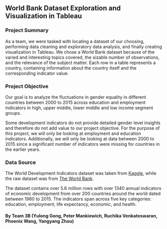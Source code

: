 ## World Bank Dataset Exploration and Visualization in Tableau

### Project Summary
As a team, we were tasked with locating a dataset of our choosing, performing data cleaning and exploratory data analysis, and finally creating visualization in Tableau. We chose a World Bank dataset because of the varied and interesting topics covered, the sizable number of observations, and the relevance of the subject matter. Each row in a table represents a country, containing information about the country itself and the corresponding indicator value.

### Project Objective
Our goal is to analyze the fluctuations in gender equality in different countries between 2000 to 2015 across education and employment indicators in high, upper middle, lower middle and low income segment groups. 

Some development indicators do not provide detailed gender level insights and therefore do not add value to our project objective. For the purpose of this project, we will only be looking at employment and education indicators. Additionally, we will only be looking at data between 2000 to 2015 since a significant number of indicators were missing for countries in the earlier years.

### Data Source
The World Development Indicators dataset was taken from [Kaggle](https://www.kaggle.com/worldbank/world-development-indicators), while the raw dataset was from [The World Bank](https://datacatalog.worldbank.org/dataset/world-development-indicators).

The dataset contains over 5.6 million rows with over 1340 annual indicators of economic development from over 200 countries around the world dated between 1960 to 2015. The indicators span across five key categories: education, employment, life expectancy, economic, and health.

#### By Team 3B (Yulong Gong, Peter Mankiewich, Ruchika Venkateswaran, Phoenix Wang, Yangyang Zhou)
